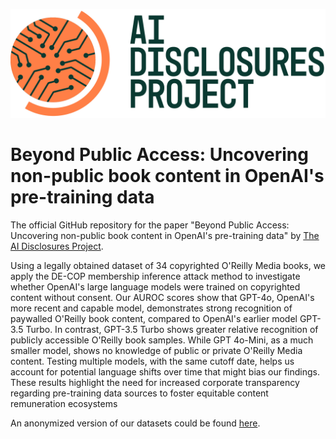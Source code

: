 ![image](Figures/green+orange-full-color_lrg.jpg) 

# Beyond Public Access: Uncovering non-public book content in OpenAI's pre-training data


The official GitHub repository for the paper "Beyond Public Access: Uncovering non-public book content in OpenAI's pre-training data" by [The AI Disclosures Project](https://www.ssrc.org/programs/ai-disclosures-project/).

Using a legally obtained dataset of 34 copyrighted O'Reilly Media books, we apply the DE-COP membership inference attack method to investigate whether OpenAI's large language models were trained on copyrighted content without consent. Our AUROC scores show that GPT-4o, OpenAI's more recent and capable model, demonstrates strong recognition of paywalled O'Reilly book content, compared to OpenAI's earlier model GPT-3.5 Turbo. In contrast, GPT-3.5 Turbo shows greater relative recognition of publicly accessible O'Reilly book samples. While GPT 4o-Mini, as a much smaller model, shows no knowledge of public or private O'Reilly Media content. Testing multiple models, with the same cutoff date, helps us account for potential language shifts over time that might bias our findings. These results highlight the need for increased corporate transparency regarding pre-training data sources to foster equitable content remuneration ecosystems

An anonymized version of our datasets could be found [here](https://drive.google.com/drive/folders/10A3FIe6hjb_pURaDULWSSJwUXS-gUSgG?usp=sharing).